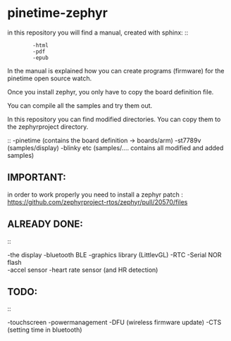 # pinetime-zephyr


in this repository you will find a manual, created with sphinx:
::

            -html
            -pdf
            -epub

In the manual is explained how you can create programs (firmware) for the pinetime open source watch.


Once you install zephyr, you only have to copy the board definition file.

You can compile all the samples and try them out.

In this repository you can find modified directories.
You can copy them to the zephyrproject directory.

::
           -pinetime (contains the board definition -> boards/arm)
           -st7789v (samples/display)
           -blinky etc  (samples/.... contains all modified and added samples)

IMPORTANT:
----------
in order to work properly you need to install a zephyr patch : 
https://github.com/zephyrproject-rtos/zephyr/pull/20570/files



ALREADY DONE:
-------------

::

   -the display
   -bluetooth BLE
   -graphics library (LittlevGL)
   -RTC
   -Serial NOR flash   
   -accel sensor
   -heart rate sensor (and HR detection) 


TODO: 
-----

::

   -touchscreen
   -powermanagement
   -DFU (wireless firmware update)
   -CTS (setting time in bluetooth) 

